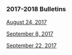 ### 2017-2018 Bulletins

[August 24, 2017](/assets/bulletins/20170825_BHPTA_Newsletter.pdf)

[September 8, 2017](/assets/bulletins/20170908_BHPTA_Newsletter.pdf)

[September 22, 2017](/assets/bulletins/20170922_BHPTA_Newsletter.pdf)
